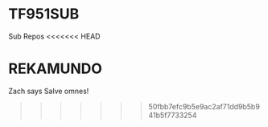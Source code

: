 # TF951SUB
Sub Repos
<<<<<<< HEAD






REKAMUNDO
=======
Zach says Salve omnes!
>>>>>>> 50fbb7efc9b5e9ac2af71dd9b5b941b5f7733254
